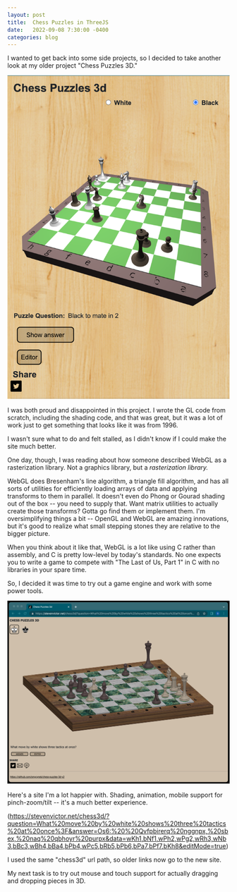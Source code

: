 ```yaml
---
layout: post
title:  Chess Puzzles in ThreeJS
date:   2022-09-08 7:30:00 -0400
categories: blog
---
```

I wanted to get back into some side projects,
so I decided to take another look at my older project "Chess Puzzles 3D."

![Screen shot](/assets/images/chess3d_bw_toggle_border.png)

I was both proud and disappointed in this project.
I wrote the GL code from scratch, including the
shading code, and that was great, but it was a lot of work just to get something that looks like it was from 1996.

I wasn't sure what to do and felt stalled, as I didn't know if I could make the site much better.

One day, though, I was reading about how someone described WebGL as a rasterization library.
Not a graphics library, but a *rasterization library.*

WebGL does Bresenham's line algorithm,
a triangle fill algorithm, and has all sorts of utilities for efficiently loading arrays of data and applying transforms to them in parallel.
It doesn't even do Phong or Gourad shading out of the box -- you need to supply that.  Want matrix utilities to actually create those transforms?  Gotta go find them or implement them.  I'm oversimplifying things a bit -- OpenGL and WebGL are amazing innovations, but it's good to realize what small stepping stones they are relative to the bigger picture.

When you think about it like that, WebGL is a lot like using C rather than assembly, and C is pretty low-level by today's standards.  No one
expects you to write a game to compete with
"The Last of Us, Part 1" in C with no libraries in your spare time.

So, I decided it was time to try out a game engine and work with some power tools.

![Screen shot](/assets/images/chess_puzzles_threeJs.png)

Here's a site I'm a lot happier with.
Shading, animation, mobile support for pinch-zoom/tilt  -- it's a much better experience.

(https://stevenvictor.net/chess3d/?question=What%20move%20by%20white%20shows%20three%20tactics%20at%20once%3F&answer=Os6:%20%20Qvfpbirerq%20nggnpx,%20sbex,%20naq%20qbhoyr%20purpx&data=wKh1,bNf1,wPh2,wPg2,wRh3,wNb3,bBc3,wBh4,bBa4,bPb4,wPc5,bRb5,bPb6,bPa7,bPf7,bKh8&editMode=true)

I used the same "chess3d" url path, so older links now go to the new site.

My next task is to try out mouse and touch support for actually dragging and dropping pieces in 3D.
